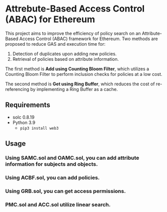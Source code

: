 # Attrebute-Based Access Control (ABAC) for Ethereum

<!-- このプロジェクトは，Ethereum上での属性ベースアクセス制御フレームワークに関するポリシー検索効率の改善を目指す．
1. 新規ポリシー追加に伴う重複の判定
2. 属性情報をキーとしたポリシーの取得
の二つに対して，GASと実行時間を削減することを目的とした手法を二つを提案している．
一つ目は，Add using Counting Bloom Filter で，これはCounting Bloom Filterにてポリシーの包含判定を低コストで行っている．
二つ目は，Get using Ring Buffe で，これはRing Buffer をキャッシュとして実装することで，再参照のコストを削減している． -->

This project aims to improve the efficiency of policy search on an Attribute-Based Access Control (ABAC) framework for Ethereum. Two methods are proposed to reduce GAS and execution time for:

1. Detection of duplicates upon adding new policies.
2. Retrieval of policies based on attribute information.

The first method is **Add using Counting Bloom Filter**, which utilizes a Counting Bloom Filter to perform inclusion checks for policies at a low cost.

The second method is **Get using Ring Buffer**, which reduces the cost of re-referencing by implementing a Ring Buffer as a cache.

## Requirements
- solc 0.8.19
- Python 3.9
   - `pip3 install web3`

## Usage

### Using SAMC.sol and OAMC.sol, you can add attribute information for subjects and objects.
### Using ACBF.sol, you can add policies.
### Using GRB.sol, you can get access permissions.

### PMC.sol and ACC.sol utilize linear search.